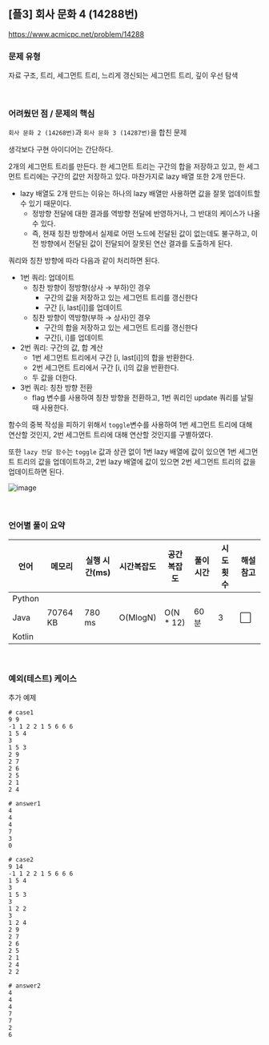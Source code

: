 ## [플3] 회사 문화 4 (14288번)

https://www.acmicpc.net/problem/14288

### 문제 유형

자료 구조, 트리, 세그먼트 트리, 느리게 갱신되는 세그먼트 트리, 깊이 우선 탐색

<br>

### 어려웠던 점 / 문제의 핵심

`회사 문화 2 (14268번)`과 `회사 문화 3 (14287번)`을 합친 문제

생각보다 구현 아이디어는 간단하다.

2개의 세그먼트 트리를 만든다. 한 세그먼트 트리는 구간의 합을 저장하고 있고, 한 세그먼트 트리에는 구간의 값만 저장하고 있다. 마찬가지로 lazy 배열 또한 2개 만든다.

- lazy 배열도 2개 만드는 이유는 하나의 lazy 배열만 사용하면 값을 잘못 업데이트할 수 있기 때문이다.
  - 정방향 전달에 대한 결과를 역방향 전달에 반영하거나, 그 반대의 케이스가 나올 수 있다.
  - 즉, 현재 칭찬 방향에서 실제로 어떤 노드에 전달된 값이 없는데도 불구하고, 이전 방향에서 전달된 값이 전달되어 잘못된 연산 결과를 도출하게 된다.

쿼리와 칭찬 방향에 따라 다음과 같이 처리하면 된다.

- 1번 쿼리: 업데이트
  - 칭찬 방향이 정방향(상사 → 부하)인 경우
    - 구간의 값을 저장하고 있는 세그먼트 트리를 갱신한다
    - 구간 [i, last[i]]를 업데이트
  - 칭찬 방향이 역방향(부하 → 상사)인 경우
    - 구간의 합을 저장하고 있는 세그먼트 트리를 갱신한다
    - 구간[i, i]를 업데이트
- 2번 쿼리: 구간의 값, 합 계산
  - 1번 세그먼트 트리에서 구간 [i, last[i]]의 합을 반환한다.
  - 2번 세그먼트 트리에서 구간 [i, i]의 값을 반환한다.
  - 두 값을 더한다.
- 3번 쿼리: 칭찬 방향 전환
  - flag 변수를 사용하여 칭찬 방향을 전환하고, 1번 쿼리인 update 쿼리를 날릴 때 사용한다.

함수의 중복 작성을 피하기 위해서 `toggle`변수를 사용하여 1번 세그먼트 트리에 대해 연산할 것인지, 2번 세그먼트 트리에 대해 연산할 것인지를 구별하였다.

또한 `lazy 전달 함수`는 `toggle` 값과 상관 없이 1번 lazy 배열에 값이 있으면 1번 세그먼트 트리의 값을 업데이트하고, 2번 lazy 배열에 값이 있으면 2번 세그먼트 트리의 값을 업데이트하면 된다.

![image](https://github.com/siwon-park/Problem_Solving/assets/93081720/df6af005-a9e5-47d4-b821-2969f0ba4d3e)

<br>

### 언어별 풀이 요약

| 언어   | 메모리   | 실행 시간(ms) | 시간복잡도 | 공간복잡도 | 풀이 시간 | 시도 횟수 | 해설 참고            |
| ------ | -------- | ------------- | ---------- | ---------- | --------- | --------- | -------------------- |
| Python |          |               |            |            |           |           |                      |
| Java   | 70764 KB | 780 ms        | O(MlogN)   | O(N * 12)  | 60분      | 3         | :white_large_square: |
| Kotlin |          |               |            |            |           |           |                      |

<br>

### 예외(테스트) 케이스

추가 예제

```
# case1 
9 9
-1 1 2 2 1 5 6 6 6
1 5 4
3
1 5 3
2 9
2 7
2 6
2 5
2 1
2 4

# answer1
4
4
4
7
3
0

# case2
9 14
-1 1 2 2 1 5 6 6 6
1 5 4
3
1 5 3
3
1 2 2
3
1 2 4
2 9
2 7
2 6
2 5
2 1
2 4
2 2

# answer2
4
4
4
7
7
2
6
```

